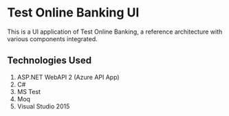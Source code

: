 # Test Online Banking UI
This is a UI application of Test Online Banking, a reference architecture with various components integrated.

## Technologies Used
1. ASP.NET WebAPI 2 (Azure API App)
2. C#
3. MS Test
4. Moq
5. Visual Studio 2015
